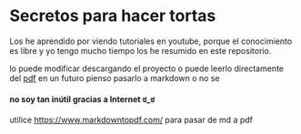 Secretos para hacer tortas
============================================

Los he aprendido por viendo tutoriales en youtube, porque el conocimiento es libre y yo tengo mucho tiempo los he resumido en este repositorio.

lo puede modificar descargando el proyecto o puede leerlo directamente del [pdf](./Secretos%20%para%20%hacer%20%tortas.pdf)
en un futuro pienso pasarlo a markdown o no se


#### no soy tan inútil gracias a Internet ಠ_ಠ 

utilice https://www.markdowntopdf.com/ para pasar de md a pdf

